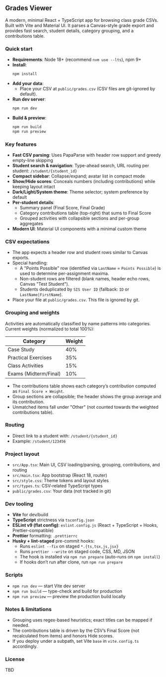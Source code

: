 ## Grades Viewer

A modern, minimal React + TypeScript app for browsing class grade CSVs. Built with Vite and Material UI. It parses a Canvas-style grade export and provides fast search, student details, category grouping, and a contributions table.

### Quick start

- **Requirements**: Node 18+ (recommend `nvm use --lts`), npm 9+
- **Install**:
  ```bash
  npm install
  ```
- **Add your data**:
  - Place your CSV at `public/grades.csv` (CSV files are git-ignored by default).
- **Run dev server**:
  ```bash
  npm run dev
  ```
- **Build & preview**:
  ```bash
  npm run build
  npm run preview
  ```

### Key features

- **Fast CSV parsing**: Uses PapaParse with header row support and greedy empty-line skipping
- **Student search & navigation**: Type-ahead search, URL routing per student: `/student/{student_id}`
- **Compact sidebar**: Collapse/expand; avatar list in compact mode
- **Show/Hide scores**: Conceals numbers (including contributions) while keeping layout intact
- **Dark/Light/System theme**: Theme selector; system preference by default
- **Per-student details**:
  - Summary panel (Final Score, Final Grade)
  - Category contributions table (top-right) that sums to Final Score
  - Grouped activities with collapsible sections and per-group aggregates
- **Modern UI**: Material UI components with a minimal custom theme

### CSV expectations

- The app expects a header row and student rows similar to Canvas exports.
- Special handling:
  - A "Points Possible" row (identified via `LastName` = `Points Possible`) is used to determine per-assignment maxima.
  - Non-student rows are filtered (blank names, header echo rows, Canvas "Test Student").
  - Students deduplicated by `SIS User ID` (fallback: `ID` or `LastName|FirstName`).
- Place your file at `public/grades.csv`. This file is ignored by git.

### Grouping and weights

Activities are automatically classified by name patterns into categories. Current weights (normalized to total 100%):

| Category              | Weight |
| --------------------- | ------ |
| Case Study            | 40%    |
| Practical Exercises   | 35%    |
| Class Activities      | 15%    |
| Exams (Midterm/Final) | 10%    |

- The contributions table shows each category’s contribution computed as `Final Score × Weight`.
- Group sections are collapsible; the header shows the group average and its contribution.
- Unmatched items fall under "Other" (not counted towards the weighted contributions table).

### Routing

- Direct link to a student with: `/student/{student_id}`
- Example: `/student/123456`

### Project layout

- `src/App.tsx`: Main UI, CSV loading/parsing, grouping, contributions, and routing
- `src/main.tsx`: App bootstrap (React 18, router)
- `src/style.css`: Theme tokens and layout styles
- `src/types.ts`: CSV-related TypeScript types
- `public/grades.csv`: Your data (not tracked in git)

### Dev tooling

- **Vite** for dev/build
- **TypeScript** strictness via `tsconfig.json`
- **ESLint v9 (flat config)**: `eslint.config.js` (React + TypeScript + Hooks, Prettier-compatible)
- **Prettier** formatting: `.prettierrc`
- **Husky + lint-staged** pre-commit hooks:
  - Runs `eslint --fix` on staged `*.{ts,tsx,js,jsx}`
  - Runs `prettier --write` on staged code, CSS, MD, JSON
  - The hook is installed via `npm run prepare` (auto-runs on `npm install`)
  - If hooks don’t run after clone, run `npm run prepare`

### Scripts

- `npm run dev` — start Vite dev server
- `npm run build` — type-check and build for production
- `npm run preview` — preview the production build locally

### Notes & limitations

- Grouping uses regex-based heuristics; exact titles can be mapped if needed.
- The contributions table is driven by the CSV’s Final Score (not recalculated from items) and honors Hide scores.
- If you deploy under a subpath, set Vite `base` in `vite.config.ts` accordingly.

### License

TBD
